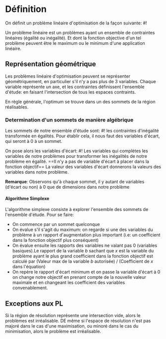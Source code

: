 # Définition
On définit un problème linéaire d'optimisation de la façon suivante: #!

Un problème linéaire est un problèmes ayant un ensemble de contraintes linéaires (égalité ou inégalité). Et dont la fonction objective d'un tel problème peuvent être le maximum ou le minimum d'une application linéaire.
<!--ID: 1727256183774-->


## Représentation géométrique
Les problèmes linéaire d'optimisation peuvent se représenter géométriquement, en particulier s'il n'y a pas plus de 3 variables.
Chaque variable représente un axe, et les contraintes définissent l'ensemble d'étude: en faisant l'intersection de tous les espaces contraints.

En règle générale, l'optimum se trouve dans un des sommets de la région réalisables.

### Determination d'un sommets de manière algébrique
Les sommets de notre ensemble d'étude sont: #!
les contraintes d'inégalité transformée en égalités. Pour établir cela, il nous faut des variables d'écart, qui seront à 0 à un sommet. 
<!--ID: 1727686902314-->


On pose alors les variables d'écart: #!
Les variables qui complètes les variables de notre problèmes pour transformer les inégalités de notre problème en égalité. ==Il n'y a pas de variable d'écart à placer dans la fonction objectif== 
La valeur des variables d'écart donnerons la valeurs des variables dans notre problème.
<!--ID: 1727686902333-->


**Remarque**: Observons qu'à chaque sommet, il y autant de variables (d'écart ou non) à 0 que de dimensions dans notre problème

#### Algorithme Simplexe
L'algorithme simplexe consiste à explorer l'ensemble des sommets de l'ensemble d'étude.
Pour se faire:
- On commence par un sommet quelconque
- On évalue s'il s'agit du maximum: on regarde si une des variables du problème à un rapport d'augmentation plus important (i.e: un coefficient dans la fonction objectif plus conséquent)
- On évalue ensuite les rapports des variables ne valant pas 0 (variables basiques).Le rapport de la variable $b$ sachant que $x$ est la variable du problème ayant le plus grand coefficient dans la fonction objectif est calculé par 
	(Valeur max de la variable $b$ autorisée) / (Coefficient de $x$ dans l'équation)
- On repère le rapport d'écart minimum et on passe la variable d'écart à 0 on change notre objectif en prenant compte de la nouvelle valeur maximale et en changeant les coefficient des variables convenablement.

## Exceptions aux PL
Si la région de résolution représente une intersection vide, alors le problèmes est irréalisable.
DE même si l'espace de résolution n'est pas majoré dans le cas d'une maximisation, ou minoré dans le cas du minimisation, alors le problème est irréalisable.